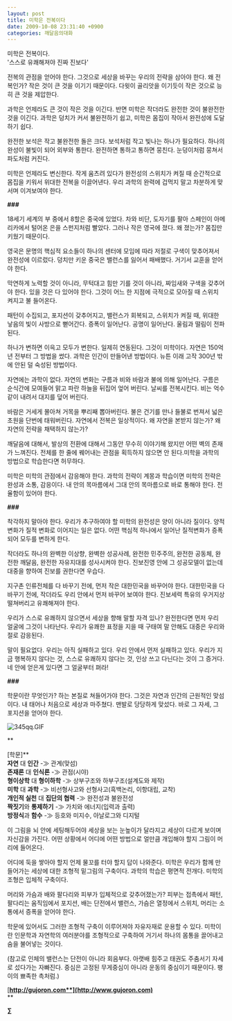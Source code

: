 ```yaml
---
layout: post
title: 미학은 전복이다
date: 2009-10-08 23:31:40 +0900
categories: 깨달음의대화
---
```

미학은 전복이다.  
'스스로 유쾌해져야 진짜 진보다'

전복의 관점을 얻어야 한다. 그것으로 세상을 바꾸는 우리의 전략을 삼아야 한다. 왜 전복인가? 작은 것이 큰 것을 이기기 때문이다. 다윗이 골리앗을 이기듯이 작은 것으로 능히 큰 것을 제압한다.

과학은 언제라도 큰 것이 작은 것을 이긴다. 반면 미학은 작더라도 완전한 것이 불완전한 것을 이긴다. 과학은 덩치가 커서 불완전하기 쉽고, 미학은 몸집이 작아서 완전성에 도달하기 쉽다. 

완전한 보석은 작고 불완전한 돌은 크다. 보석처럼 작고 빛나는 하나가 필요하다. 하나의 완성이 불빛이 되어 외부와 통한다. 완전하면 통하고 통하면 뭉친다. 눈덩이처럼 뭉쳐서 파도처럼 커진다. 

미학은 언제라도 변신한다. 작게 움츠려 있다가 완전성의 스위치가 켜질 때 순간적으로 몸집을 키워서 위대한 전복을 이끌어낸다. 우리 과학의 완력에 겁먹지 말고 차분하게 맞서며 이겨보여야 한다. 

**###**

18세기 세계의 부 중에서 8할은 중국에 있었다. 차와 비단, 도자기를 팔아 스페인이 아메리카에서 털어온 은을 스펀지처럼 빨았다. 그러나 작은 영국에 졌다. 왜 졌는가? 몸집만 키웠기 때문이다.

영국은 문명의 핵심적 요소들이 하나의 센터에 모임에 따라 저절로 구색이 맞추어져서 완전성에 이르렀다. 덩치만 키운 중국은 밸런스를 잃어서 패배했다. 거기서 교훈을 얻어야 한다.

막연하게 노력할 것이 아니라, 무턱대고 힘만 기를 것이 아니라, 짜임새와 구색을 갖추어야 한다. 있을 것은 다 있어야 한다. 그것이 어느 한 지점에 극적으로 모아질 때 스위치 켜지고 불 들어온다.

패턴이 수집되고, 포지션이 갖추어지고, 밸런스가 회복되고, 스위치가 켜질 때, 위대한 낳음의 빛이 사방으로 뻗어간다. 증폭이 일어난다. 공명이 일어난다. 울림과 떨림이 전파된다. 

하나가 변하면 이윽고 모두가 변한다. 일제히 연동된다. 그것이 미학이다. 자연은 150억년 전부터 그 방법을 썼다. 과학은 인간이 만들어낸 방법이다. 뉴튼 이래 고작 300년 밖에 안된 덜 숙성된 방법이다. 

자연에는 과학이 없다. 자연의 변화는 구름과 비와 바람과 불에 의해 일어난다. 구름은 순식간에 모여들어 맑고 파란 하늘을 뒤집어 엎어 버린다. 날씨를 전복시킨다. 비는 억수같이 내려서 대지를 덮어 버린다. 

바람은 거세게 몰아쳐 거목을 뿌리째 뽑아버린다. 불은 건기를 만나 들불로 번져서 넓은 초원을 단번에 태워버린다. 자연에서 전복은 일상적이다. 왜 자연을 본받지 않는가? 왜 자연의 전략을 채택하지 않는가?

깨달음에 대해서, 발상의 전환에 대해서 그동안 무수히 이야기해 왔지만 어떤 벽의 존재가 느껴진다. 전체를 한 줄에 꿰어내는 관점을 획득하지 않으면 안 된다.미학을 과학의 방법으로 학습한다면 허무하다. 

미학은 미학의 관점에서 감응해야 한다. 과학의 전략이 계몽과 학습이면 미학의 전략은 완성과 소통, 감응이다. 내 안의 목마름에서 그대 안의 목마름으로 바로 통해야 한다. 전율함이 있어야 한다.

**###**

착각하지 말아야 한다. 우리가 추구하여야 할 미학의 완전성은 양이 아니라 질이다. 양적 변화가 질적 변화로 이어지는 일은 없다. 어떤 핵심적 하나에서 일어난 질적변화가 증폭되어 모두를 변하게 한다. 

작더라도 하나의 완벽한 이상향, 완벽한 성공사례, 완전한 민주주의, 완전한 공동체, 완전한 깨달음, 완전한 자유지대를 성사시켜야 한다. 진보진영 안에 그 성공모델이 없는데 대중을 향하여 진보를 권한다면 우습다.

지구촌 인류전체를 다 바꾸기 전에, 먼저 작은 대한민국을 바꾸어야 한다. 대한민국을 다 바꾸기 전에, 작더라도 우리 안에서 먼저 바꾸어 보여야 한다. 진보세력 특유의 우거지상 떨쳐버리고 유쾌해져야 한다. 

우리가 스스로 유쾌하지 않으면서 세상을 향해 말할 자격 있나? 완전한다면 먼저 우리 얼굴에 그것이 나타난다. 우리가 유쾌한 표정을 지을 때 구태여 말 안해도 대중은 우리와 절로 감응된다. 

말이 필요없다. 우리는 아직 실패하고 있다. 우리 안에서 먼저 실패하고 있다. 우리가 지금 행복하지 않다는 것, 스스로 유쾌하지 않다는 것, 인상 쓰고 다닌다는 것이 그 증거다. 네 안에 얻은게 있다면 그 얼굴부터 펴라!

**###**

학문이란 무엇인가? 하는 본질로 쳐들어가야 한다. 그것은 자연과 인간의 근원적인 맞섬이다. 내 태어나 처음으로 세상과 마주쳤다. 맨발로 당당하게 맞섰다. 바로 그 자세, 그 포지션을 얻어야 한다.  
  
  
  
  
![345qq.GIF](/assets/attach/images/198/788/055/345qq.GIF)

**  
  
  
[학문]**  
**자연** 대 **인간** -≫ 관계(맞섬)  
**존재론** 대 **인식론** -≫ 관점(시야)  
**형이상학** 대 **형이하학** -≫ 상부구조와 하부구조(설계도와 제작)  
**미학** 대 **과학** -≫ 비선형사고와 선형사고(흑백논리, 이항대립, 교착)  
**개인적 실천** 대 **집단의 협력** -≫ 완전성과 불완전성  
**짝짓기**와 **통제하기** -≫ 가치와 에너지(입력과 출력)   
**방정식**과 **함수** -≫ 등호와 미지수, 아날로그와 디지털  
  
  


이 그림을 뇌 안에 세팅해두어야 세상을 보는 눈높이가 달라지고 세상이 다르게 보이며 자신감을 가진다. 어떤 상황에서 어디에 어떤 방법으로 얼만큼 개입해야 할지 그림이 머리에 들어온다. 

어디에 둑을 쌓아야 할지 언제 물꼬를 터야 할지 답이 나와준다. 미학은 우리가 함께 만들어가는 세상에 대한 조형적 밑그림의 구축이다. 과학의 학습은 평면적 전개다. 미학의 조형은 입체적 구축이다. 

머리와 가슴과 배와 팔다리와 피부가 입체적으로 갖추어졌는가? 피부는 접촉에서 패턴, 팔다리는 움직임에서 포지션, 배는 단전에서 밸런스, 가슴은 열정에서 스위치, 머리는 소통에서 증폭을 얻어야 한다.

학문에 있어서도 그러한 조형적 구축이 이루어져야 자유자재로 운용할 수 있다. 미학이란 인문학과 자연학의 여러분야를 조형적으로 구축하여 거기서 하나의 몸통을 끌어내고 숨을 불어넣는 것이다.

(참고로 인체의 밸런스는 단전이 아니라 회음부다. 아랫배 힘주고 태권도 주춤서기 자세로 섰다가는 자빠진다. 중심은 고정된 무게중심이 아니라 운동의 중심이기 때문이다. 팽이의 뾰족한 촉처럼.)

[**http://gujoron.com**](http://www.gujoron.com)**  
** 

**∑**
